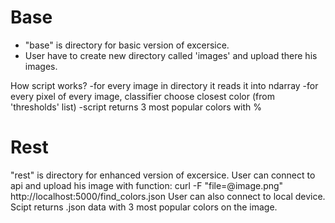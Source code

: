 # Base
* "base" is directory for basic version of excersice. 
* User have to create new directory called 'images' and upload there his images.

How script works?
-for every image in directory it reads it into ndarray
-for every pixel of every image, classifier choose closest color (from 'thresholds' list)
-script returns 3 most popular colors with %

# Rest
"rest" is directory for enhanced version of excersice.
User can connect to api and upload his image with function:
curl -F "file=@image.png" http://localhost:5000/find_colors.json 
User can also connect to local device.
Scipt returns .json data with 3 most popular colors on the image.

